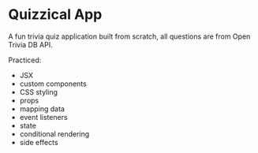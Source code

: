 # Quizzical App
A fun trivia quiz application built from scratch, all questions are from Open Trivia DB API.

Practiced:
- JSX
- custom components
- CSS styling
- props
- mapping data
- event listeners
- state
- conditional rendering
- side effects
